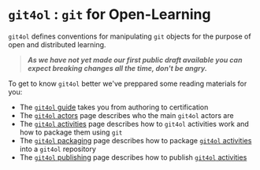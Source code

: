 # `git4ol` : `git` for Open-Learning

`git4ol` defines conventions for manipulating `git` objects for the purpose of open and distributed learning.

> ***As we have not yet made our first public draft available you can expect breaking changes all the time, don't be angry.***

To get to know `git4ol` better we've preppared some reading materials for you:

- The [`git4ol` guide](guide.md) takes you from authoring to certification
- The [`git4ol` actors](actors.md) page describes who the main `git4ol` actors are
- The [`git4ol` activities](activities.md) page describes how to `git4ol` activities work and how to package them using `git`
- The [`git4ol` packaging](packaging.md) page describes how to package [`git4ol` activities](activities.md) into a `git4ol` repository
- The [`git4ol` publishing](publishing.md) page describes how to publish [`git4ol` activities](activities.md)
